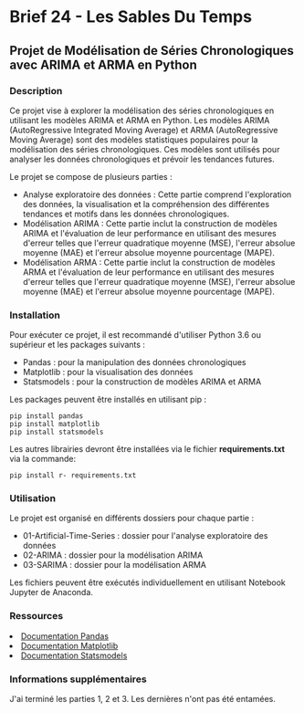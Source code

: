 # Brief 24 - Les Sables Du Temps

## Projet de Modélisation de Séries Chronologiques avec ARIMA et ARMA en Python

### Description

Ce projet vise à explorer la modélisation des séries chronologiques en utilisant les modèles ARIMA et ARMA en Python. Les modèles ARIMA (AutoRegressive Integrated Moving Average) et ARMA (AutoRegressive Moving Average) sont des modèles statistiques populaires pour la modélisation des séries chronologiques. Ces modèles sont utilisés pour analyser les données chronologiques et prévoir les tendances futures.

Le projet se compose de plusieurs parties :

- Analyse exploratoire des données : Cette partie comprend l'exploration des données, la visualisation et la compréhension des différentes tendances et motifs dans les données chronologiques.
- Modélisation ARIMA : Cette partie inclut la construction de modèles ARIMA et l'évaluation de leur performance en utilisant des mesures d'erreur telles que l'erreur quadratique moyenne (MSE), l'erreur absolue moyenne (MAE) et l'erreur absolue moyenne pourcentage (MAPE).
- Modélisation ARMA : Cette partie inclut la construction de modèles ARMA et l'évaluation de leur performance en utilisant des mesures d'erreur telles que l'erreur quadratique moyenne (MSE), l'erreur absolue moyenne (MAE) et l'erreur absolue moyenne pourcentage (MAPE).

### Installation

Pour exécuter ce projet, il est recommandé d'utiliser Python 3.6 ou supérieur et les packages suivants :

- Pandas : pour la manipulation des données chronologiques
- Matplotlib : pour la visualisation des données
- Statsmodels : pour la construction de modèles ARIMA et ARMA

Les packages peuvent être installés en utilisant pip :
```
pip install pandas
pip install matplotlib
pip install statsmodels
```

Les autres librairies devront être installées via le fichier **requirements.txt** via la commande:
```
pip install r- requirements.txt
```


### Utilisation

Le projet est organisé en différents dossiers pour chaque partie :

- 01-Artificial-Time-Series : dossier pour l'analyse exploratoire des données
- 02-ARIMA : dossier pour la modélisation ARIMA
- 03-SARIMA : dossier pour la modélisation ARMA

Les fichiers peuvent être exécutés individuellement en utilisant Notebook Jupyter de Anaconda.


### Ressources
<li><a href="https://pandas.pydata.org/pandas-docs/stable/" target="_new">Documentation Pandas</a></li>
<li><a href="https://matplotlib.org/stable/contents.html" target="_new">Documentation Matplotlib</a></li>
<li><a href="https://www.statsmodels.org/stable/index.html" target="_new">Documentation Statsmodels</a></li>

### Informations supplémentaires

J'ai terminé les parties 1, 2 et 3. Les dernières n'ont pas été entamées.